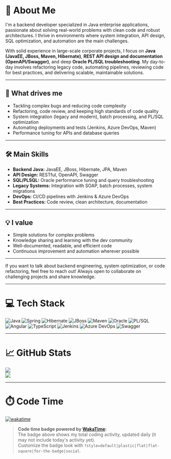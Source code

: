 # 👋 About Me

I'm a backend developer specialized in Java enterprise applications, passionate about solving real-world problems with clean code and robust architectures. I thrive in environments where system integration, API design, SQL optimization, and automation are the main challenges.

With solid experience in large-scale corporate projects, I focus on **Java (JavaEE, JBoss, Maven, Hibernate)**, **REST API design and documentation (OpenAPI/Swagger)**, and deep **Oracle PL/SQL troubleshooting**. My day-to-day involves refactoring legacy code, automating pipelines, reviewing code for best practices, and delivering scalable, maintainable solutions.

---

## 🚀 What drives me

- Tackling complex bugs and reducing code complexity
- Refactoring, code review, and keeping high standards of code quality
- System integration (legacy and modern), batch processing, and PL/SQL optimization
- Automating deployments and tests (Jenkins, Azure DevOps, Maven)
- Performance tuning for APIs and database queries

---

## 🛠️ Main Skills

- **Backend Java:** JavaEE, JBoss, Hibernate, JPA, Maven  
- **API Design:** RESTful, OpenAPI, Swagger  
- **SQL/PLSQL:** Oracle performance tuning and query troubleshooting  
- **Legacy Systems:** Integration with SOAP, batch processes, system migrations  
- **DevOps:** CI/CD pipelines with Jenkins & Azure DevOps  
- **Best Practices:** Code review, clean architecture, documentation

---

## 💡 I value

- Simple solutions for complex problems
- Knowledge sharing and learning with the dev community
- Well-documented, readable, and efficient code
- Continuous improvement and automation wherever possible

---

If you want to talk about backend engineering, system optimization, or code refactoring, feel free to reach out! Always open to collaborate on challenging projects and share knowledge.

---

# 💻 Tech Stack

![Java](https://img.shields.io/badge/java-%23ED8B00.svg?style=for-the-badge&logo=java&logoColor=white)
![Spring](https://img.shields.io/badge/spring-%236DB33F.svg?style=for-the-badge&logo=spring&logoColor=white)
![Hibernate](https://img.shields.io/badge/hibernate-%23323232.svg?style=for-the-badge&logo=hibernate&logoColor=white)
![JBoss](https://img.shields.io/badge/jboss-%23CC0000.svg?style=for-the-badge&logo=redhat&logoColor=white)
![Maven](https://img.shields.io/badge/maven-%23C71A36.svg?style=for-the-badge&logo=apachemaven&logoColor=white)
![Oracle](https://img.shields.io/badge/oracle-%23F80000.svg?style=for-the-badge&logo=oracle&logoColor=white)
![PL/SQL](https://img.shields.io/badge/plsql-%231572B6.svg?style=for-the-badge&logo=oracle&logoColor=white)
![Angular](https://img.shields.io/badge/angular-%23DD0031.svg?style=for-the-badge&logo=angular&logoColor=white)
![TypeScript](https://img.shields.io/badge/typescript-%23007ACC.svg?style=for-the-badge&logo=typescript&logoColor=white)
![Jenkins](https://img.shields.io/badge/jenkins-%232C3A42.svg?style=for-the-badge&logo=jenkins&logoColor=white)
![Azure DevOps](https://img.shields.io/badge/azure%20devops-%23007ACC.svg?style=for-the-badge&logo=azuredevops&logoColor=white)
![Swagger](https://img.shields.io/badge/swagger-%2385EA2D.svg?style=for-the-badge&logo=swagger&logoColor=black)

<!-- Add your other badges as needed -->

---

# 📈 GitHub Stats

<!--
![](https://github-readme-stats.vercel.app/api?username=rss999999999&theme=merko&hide_border=false&include_all_commits=true&count_private=true)<br/>
-->
![](https://github-readme-streak-stats.herokuapp.com/?user=rss999999999&theme=merko&hide_border=false)<br/>
![](https://github-readme-stats.vercel.app/api/top-langs/?username=rss999999999&theme=merko&hide_border=false&include_all_commits=true&count_private=true&layout=compact)

---


# ⏱️ Code Time

[![wakatime](https://wakatime.com/badge/user/e08613f8-deb4-42f1-8102-6431151ace57.svg)](https://wakatime.com/@e08613f8-deb4-42f1-8102-6431151ace57)

> **Code time badge powered by [WakaTime](https://wakatime.com/):**  
> The badge above shows my total coding activity, updated daily (it may not include today's activity yet).  
> Customize the badge look with `?style=default|plastic|flat|flat-square|for-the-badge|social`.

<!--  
Alternative badge formats for your README or other docs:
- Markdown: 
  [![wakatime](https://wakatime.com/badge/user/e08613f8-deb4-42f1-8102-6431151ace57.svg)](https://wakatime.com/@e08613f8-deb4-42f1-8102-6431151ace57)
- HTML: 
  <a href="https://wakatime.com/@e08613f8-deb4-42f1-8102-6431151ace57"><img src="https://wakatime.com/badge/user/e08613f8-deb4-42f1-8102-6431151ace57.svg" alt="Total time coded since Aug 20 2023" /></a>
- Textile: 
  !https://wakatime.com/badge/user/e08613f8-deb4-42f1-8102-6431151ace57.svg!:https://wakatime.com/@e08613f8-deb4-42f1-8102-6431151ace57
- Rdoc: 
  {<img src="https://wakatime.com/badge/user/e08613f8-deb4-42f1-8102-6431151ace57.svg" alt="wakatime" />}[https://wakatime.com/@e08613f8-deb4-42f1-8102-6431151ace57]
- AsciiDoc: 
  image:https://wakatime.com/badge/user/e08613f8-deb4-42f1-8102-6431151ace57.svg["wakatime", link="https://wakatime.com/@e08613f8-deb4-42f1-8102-6431151ace57"]
- reStructuredText: 
  .. image:: https://wakatime.com/badge/user/e08613f8-deb4-42f1-8102-6431151ace57.svg
      :target: https://wakatime.com/@e08613f8-deb4-42f1-8102-6431151ace57
- Pod: 
  =for html <a href="https://wakatime.com/@e08613f8-deb4-42f1-8102-6431151ace57"><img src="https://wakatime.com/badge/user/e08613f8-deb4-42f1-8102-6431151ace57.svg"></a>
-->
